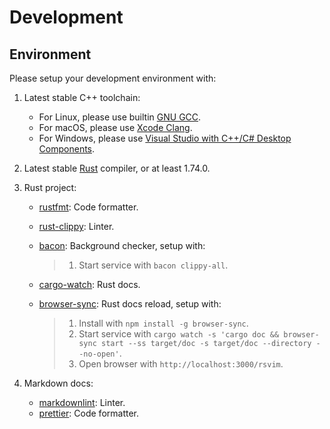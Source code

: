 <!-- markdownlint-disable MD013 -->

# Development

## Environment

Please setup your development environment with:

1. Latest stable C++ toolchain:
   - For Linux, please use builtin [GNU GCC](https://gcc.gnu.org/).
   - For macOS, please use [Xcode Clang](https://developer.apple.com/xcode/).
   - For Windows, please use [Visual Studio with C++/C# Desktop Components](https://visualstudio.microsoft.com/).
2. Latest stable [Rust](https://www.rust-lang.org/) compiler, or at least 1.74.0.
3. Rust project:

   - [rustfmt](https://github.com/rust-lang/rustfmt): Code formatter.
   - [rust-clippy](https://github.com/rust-lang/rust-clippy): Linter.
   - [bacon](https://github.com/Canop/bacon): Background checker, setup with:

     > 1. Start service with `bacon clippy-all`.

   - [cargo-watch](https://github.com/watchexec/cargo-watch): Rust docs.
   - [browser-sync](https://browsersync.io/): Rust docs reload, setup with:

     > 1. Install with `npm install -g browser-sync`.
     > 2. Start service with `cargo watch -s 'cargo doc && browser-sync start --ss target/doc -s target/doc --directory --no-open'`.
     > 3. Open browser with `http://localhost:3000/rsvim`.

4. Markdown docs:
   - [markdownlint](https://github.com/DavidAnson/markdownlint): Linter.
   - [prettier](https://prettier.io/): Code formatter.
